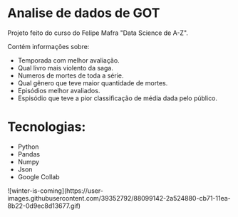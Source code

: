 # Analise de dados de GOT


Projeto feito do curso do Felipe Mafra "Data Science de A-Z".

Contém informações sobre: 
<ul>
<li>Temporada com melhor avaliação.</li>
<li>Qual livro mais violento da saga.</li> 
<li>Numeros de mortes de toda a série.</li>
<li>Qual gênero que teve maior quantidade de mortes.</li>
<li>Episódios melhor avaliados.</li>
<li>Espisódio que teve a pior classificação de média dada pelo público.</li>
</ul>

# Tecnologias:

<ul>
<li>Python 
<li>Pandas
<li>Numpy
<li>Json
<li>Google Collab
</ul
  
  <center>![winter-is-coming](https://user-images.githubusercontent.com/39352792/88099142-2a524880-cb71-11ea-8b22-0d9ec8d13677.gif)</center>

